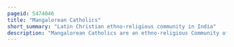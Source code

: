 ```yaml
---
pageid: 5474046
title: "Mangalorean Catholics"
short_summary: "Latin Christian ethno-religious community in India"
description: "Mangalorean Catholics are an ethno-religious Community of latin Christians from the Diocese of Mangalore and the former South canara Area by the southwestern Coast of present-day Kar."
---
```

